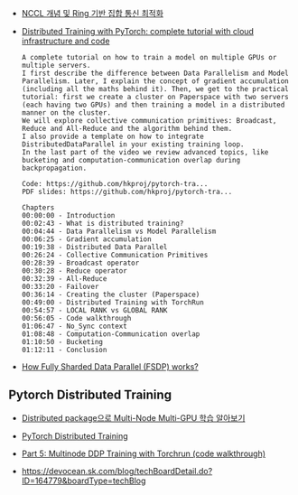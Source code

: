 * [NCCL 개념 및 Ring 기반 집합 통신 최적화](https://computing-jhson.tistory.com/81)



* [Distributed Training with PyTorch: complete tutorial with cloud infrastructure and code](https://www.youtube.com/watch?v=toUSzwR0EV8)

  ```
  A complete tutorial on how to train a model on multiple GPUs or multiple servers.
  I first describe the difference between Data Parallelism and Model Parallelism. Later, I explain the concept of gradient accumulation (including all the maths behind it). Then, we get to the practical tutorial: first we create a cluster on Paperspace with two servers (each having two GPUs) and then training a model in a distributed manner on the cluster.
  We will explore collective communication primitives: Broadcast, Reduce and All-Reduce and the algorithm behind them.
  I also provide a template on how to integrate DistributedDataParallel in your existing training loop.
  In the last part of the video we review advanced topics, like bucketing and computation-communication overlap during backpropagation.
  
  Code: https://github.com/hkproj/pytorch-tra...
  PDF slides: https://github.com/hkproj/pytorch-tra...
  
  Chapters
  00:00:00 - Introduction
  00:02:43 - What is distributed training?
  00:04:44 - Data Parallelism vs Model Parallelism
  00:06:25 - Gradient accumulation
  00:19:38 - Distributed Data Parallel
  00:26:24 - Collective Communication Primitives
  00:28:39 - Broadcast operator
  00:30:28 - Reduce operator
  00:32:39 - All-Reduce
  00:33:20 - Failover
  00:36:14 - Creating the cluster (Paperspace)
  00:49:00 - Distributed Training with TorchRun
  00:54:57 - LOCAL RANK vs GLOBAL RANK
  00:56:05 - Code walkthrough
  01:06:47 - No_Sync context
  01:08:48 - Computation-Communication overlap
  01:10:50 - Bucketing
  01:12:11 - Conclusion
  ```

* [How Fully Sharded Data Parallel (FSDP) works?](https://www.youtube.com/watch?v=By_O0k102PY)


## Pytorch Distributed Training ##

* [Distributed package으로 Multi-Node Multi-GPU 학습 알아보기](https://csm-kr.tistory.com/89)
* [PyTorch Distributed Training](https://leimao.github.io/blog/PyTorch-Distributed-Training/)
* [Part 5: Multinode DDP Training with Torchrun (code walkthrough)](https://www.youtube.com/watch?v=KaAJtI1T2x4&t=266s)

* https://devocean.sk.com/blog/techBoardDetail.do?ID=164779&boardType=techBlog

